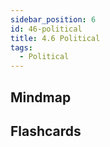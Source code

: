 ```yaml
---
sidebar_position: 6
id: 46-political
title: 4.6 Political
tags:
  - Political
---
```


## Mindmap





## Flashcards

